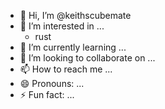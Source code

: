 - 👋 Hi, I’m @keithscubemate
- 👀 I’m interested in ...
  + rust
- 🌱 I’m currently learning ...
- 💞️ I’m looking to collaborate on ...
- 📫 How to reach me ...
- 😄 Pronouns: ...
- ⚡ Fun fact: ...

<!---
keithscubemate/keithscubemate is a ✨ special ✨ repository because its `README.md` (this file) appears on your GitHub profile.
You can click the Preview link to take a look at your changes.
--->

